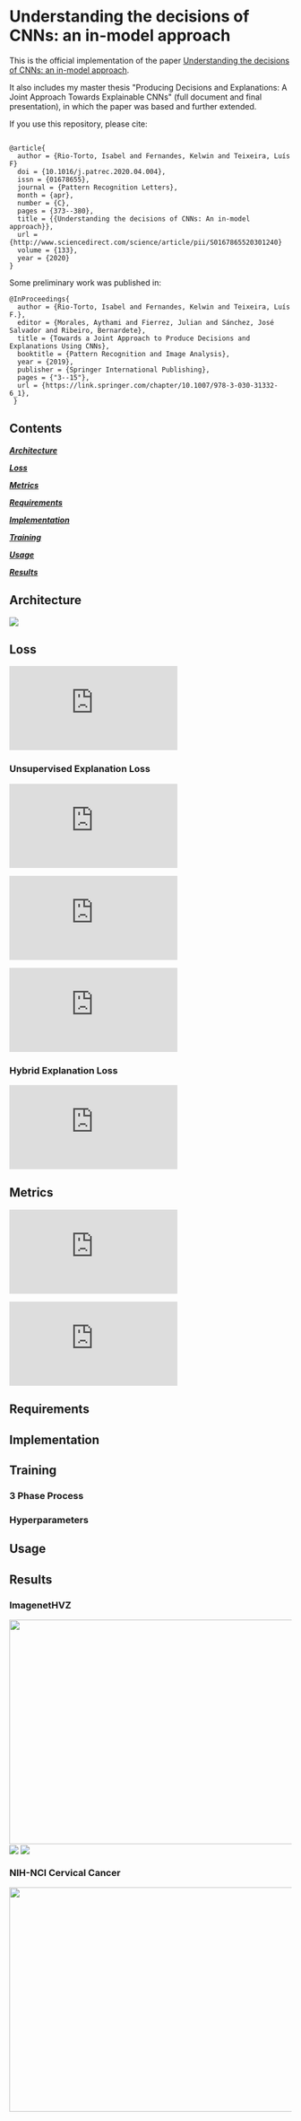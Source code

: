 # Understanding the decisions of CNNs: an in-model approach

This is the official implementation of the paper [Understanding the decisions of CNNs: an in-model approach](https://doi.org/10.1016/j.patrec.2020.04.004). 

It also includes my master thesis "Producing Decisions and Explanations: A Joint Approach Towards Explainable CNNs" (full document and final presentation), in which the paper was based and further extended.

If you use this repository, please cite:

```

@article{
  author = {Rio-Torto, Isabel and Fernandes, Kelwin and Teixeira, Luís F}
  doi = {10.1016/j.patrec.2020.04.004},
  issn = {01678655},
  journal = {Pattern Recognition Letters},
  month = {apr},
  number = {C},
  pages = {373--380},
  title = {{Understanding the decisions of CNNs: An in-model approach}},
  url = {http://www.sciencedirect.com/science/article/pii/S0167865520301240}
  volume = {133},
  year = {2020}
}
```

Some preliminary work was published in:

```
@InProceedings{
  author = {Rio-Torto, Isabel and Fernandes, Kelwin and Teixeira, Luís F.},
  editor = {Morales, Aythami and Fierrez, Julian and Sánchez, José Salvador and Ribeiro, Bernardete},
  title = {Towards a Joint Approach to Produce Decisions and Explanations Using CNNs},
  booktitle = {Pattern Recognition and Image Analysis},
  year = {2019},
  publisher = {Springer International Publishing},
  pages = {"3--15"},
  url = {https://link.springer.com/chapter/10.1007/978-3-030-31332-6_1},
 }
```


## Contents

[***Architecture***](https://github.com/icrto/xML#Architecture)

[***Loss***](https://github.com/icrto/xML#Loss)

[***Metrics***](https://github.com/icrto/xML#Metrics)

[***Requirements***](https://github.com/icrto/xML#Requirements)

[***Implementation***](https://github.com/icrto/xML#Implementation)

[***Training***](https://github.com/icrto/xML#Training)

[***Usage***](https://github.com/icrto/xML#Usage)

[***Results***](https://github.com/icrto/xML#Results)





## Architecture
<img align="center" src="https://github.com/icrto/xML/blob/master/example_images/architecture.png">

## Loss
![JointLoss](https://latex.codecogs.com/gif.latex?%5Cmathcal%7BL%7D%20%3D%20%5Calpha%20%5Cmathcal%7BL%7D_%7Bclass%7D%20&plus;%20%281%20-%20%5Calpha%29%20%5Cmathcal%7BL%7D_%7Bexpl%7D)

### Unsupervised Explanation Loss
![UnsupervisedLoss](https://latex.codecogs.com/gif.latex?%5Cmathcal%7BL%7D_%7Bexpl%5C_unsup%7D%20%3D%20%5Cbeta%20%5Csum_%7Bi%20%3D%201%7D%5E%7BN%7D%20%5Cmathcal%7BL%7D_%7Bsparsity%7D%28%5Chat%7Bz%7D_i%29%20&plus;%20%281%20-%20%5Cbeta%29%20%5Csum_%7Bi%20%3D%201%7D%5E%7BN%7D%20%5Cmathcal%7BL%7D_%7Bcontiguity%7D%28%5Chat%7Bz%7D_i%29)

![Sparsity](https://latex.codecogs.com/gif.latex?%5Cmathcal%7BL%7D_%7Bsparsity%7D%28%5Chat%7Bz%7D%29%20%3D%20%5Cfrac%7B1%7D%7Bm%20%5Ctimes%20n%7D%20%5Csum_%7Bi%2Cj%7D%5E%7B%20%7D%20%7C%5Chat%7Bz%7D_%7Bi%2Cj%7D%7C%20%5Clabel%7Beq%3Asparsity%7D)

![Contiguity](https://latex.codecogs.com/gif.latex?%5Cmathcal%7BL%7D_%7Bcontiguity%7D%28%5Chat%7Bz%7D%29%20%3D%20%5Cfrac%7B1%7D%7Bm%20%5Ctimes%20n%7D%20%5Csum_%7Bi%2Cj%7D%5E%7B%20%7D%7C%5Chat%7Bz%7D_%7Bi&plus;1%2Cj%7D%20-%20%5Chat%7Bz%7D_%7Bi%2Cj%7D%7C%20&plus;%20%7C%5Chat%7Bz%7D_%7Bi%2Cj&plus;1%7D%20-%20%5Chat%7Bz%7D_%7Bi%2Cj%7D%7C)

### Hybrid Explanation Loss
![HybridLoss](https://latex.codecogs.com/gif.latex?%5Cmathcal%7BL%7D_%7Bexpl%5C_hybrid%7D%20%3D%20%5Cmathcal%7BL%7D_%7Bexpl%5C_unsup%7D%20&plus;%20%5Cgamma%20%5Cleft%7C%5Cfrac%7B%5Csum%5Climits_%7Bi%2Cj%7D%5E%7B%7D%281-z_%7Bi%2Cj%7D%29%20%5Chat%7Bz%7D_%7Bi%2Cj%7D%7D%7B%5Csum%5Climits_%7Bi%2Cj%7D%5E%7B%7D%281-z_%7Bi%2Cj%7D%29%7D%5Cright%7C)

## Metrics
![AOPC](https://latex.codecogs.com/gif.latex?AOPC%20%3D%20%5Cfrac%7B1%7D%7BL%20&plus;%201%7D%5Cbigg%5Clangle%5Csum%5Climits_%7Bk%3D0%7D%5E%7BL%7D%20f%28x_%7BMoRF%7D%5E%7B%280%29%7D%29%20-%20f%28x_%7BMoRF%7D%5E%7B%28k%29%7D%29%5Cbigg%5Crangle_%7Bp%28x%29%7D)

![POMPOM](https://latex.codecogs.com/gif.latex?POMPOM%20%3D%20%5Cleft%7C%5Cfrac%7B%5Csum%5Climits_%7Bi%2Cj%7D%5E%7B%20%7D%5B%281-z_%7Bi%2Cj%7D%29%20%5Chat%7Bz%7D_%7Bi%2Cj%7D%5D%20%3E%20%5Cepsilon%7D%7B%5Csum%5Climits_%7Bi%2Cj%7D%5E%7B%20%7D%5B%281-z_%7Bi%2Cj%7D%29%5D%20%3E%20%5Cepsilon%20&plus;%20%5Cepsilon%7D%5Cright%7C)


## Requirements

## Implementation

## Training

### 3 Phase Process
### Hyperparameters

## Usage


## Results
### ImagenetHVZ

<img align="center" src="https://github.com/icrto/xML/blob/master/example_images/imagenetHVZ_grid_explanations.png" width=1420 height=400>

<img align="center" src="https://github.com/icrto/xML/blob/master/example_images/imagenetHVZ_grid_avgfunction.png">

<img align="center" src="https://github.com/icrto/xML/blob/master/example_images/imagenetHVZ_grid_aopc.png">

### NIH-NCI Cervical Cancer
<img align="center" width=1420 height=400 src="https://github.com/icrto/xML/blob/master/example_images/cervix_grid_explanations.png">


